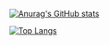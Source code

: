 [![Anurag's GitHub stats](https://github-readme-stats.vercel.app/api?username=gsfalcon&count_private=true&show_icons=true&theme=material-palenight&hide_border=true)](https://playstationyou.blogspot.com)

[![Top Langs](https://github-readme-stats.vercel.app/api/top-langs/?username=gsfalcon&count_private=true&theme=material-palenight&hide_border=true)](https://playstationyou.blogspot.com/)
